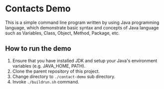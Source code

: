 # Contacts Demo

This is a simple command line program written by using Java programming language, which demonstrate basic syntax and concepts of Java language such as Variables, Class, Object, Method, Package, etc.

## How to run the demo

1. Ensure that you have installed JDK and setup your Java's environment variables (e.g. JAVA_HOME, PATH).
2. Clone the parent repository of this project.
3. Change directory to `./contact-demo` sub directory.
4. Invoke `./buildrun.sh` command. 